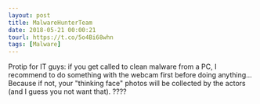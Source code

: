 ```yaml
---
layout: post
title: MalwareHunterTeam
date: 2018-05-21 00:00:21
tourl: https://t.co/5o4Bi68whn
tags: [Malware]
---
```

Protip for IT guys: if you get called to clean malware from a PC, I recommend to do something with the webcam first before doing anything...
Because if not, your "thinking face" photos will be collected by the actors (and I guess you not want that).
????